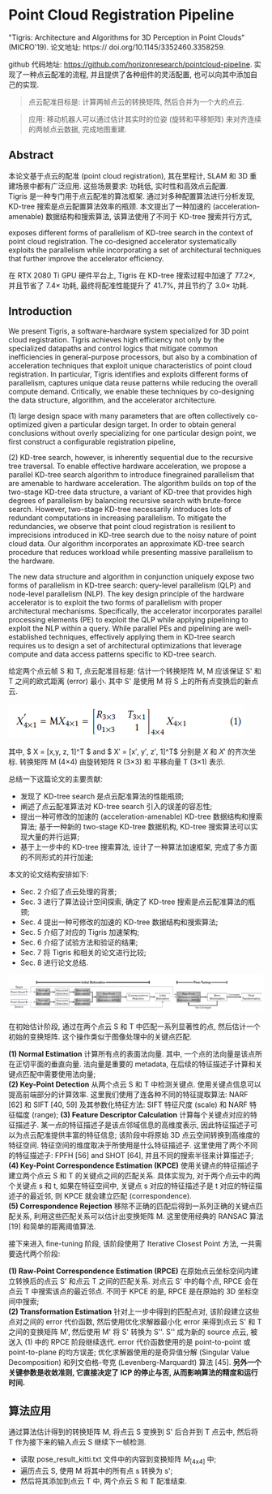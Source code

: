 # Point Cloud Registration Pipeline  

"Tigris: Architecture and Algorithms for 3D Perception in Point Clouds" (MICRO'19). 论文地址: https://
doi.org/10.1145/3352460.3358259.   

github 代码地址: https://github.com/horizonresearch/pointcloud-pipeline. 实现了一种点云配准的流程, 并且提供了各种组件的灵活配置, 也可以向其中添加自己的实现.  

> 点云配准目标是: 计算两帧点云的转换矩阵, 然后合并为一个大的点云.  

> 应用: 移动机器人可以通过估计其实时的位姿 (旋转和平移矩阵) 来对齐连续的两帧点云数据, 完成地图重建.  

## Abstract 

本论文基于点云的配准 (point cloud registration), 其在里程计, SLAM 和 3D 重建场景中都有广泛应用. 这些场景要求: 功耗低, 实时性和高效点云配置.   
Tigris 是一种专门用于点云配准的算法框架. 通过对多种配置算法进行分析发现, KD-tree 搜索是点云配置算法效率的瓶颈. 本文提出了一种加速的 (acceleration-amenable) 数据结构和搜索算法, 该算法使用了不同于 KD-tree 搜索并行方式, 

exposes different forms of parallelism of KD-tree search in the context of point cloud registration. The co-designed accelerator systematically exploits the parallelism while incorporating a set of architectural techniques that further improve the accelerator efficiency.

在 RTX 2080 Ti GPU 硬件平台上, Tigris 在 KD-tree 搜索过程中加速了 77.2×, 并且节省了 7.4× 功耗, 最终将配准性能提升了 41.7%, 并且节约了 3.0× 功耗.  


## Introduction  

We present Tigris, a software-hardware system specialized for
3D point cloud registration. Tigris achieves high efficiency not
only by the specialized datapaths and control logics that mitigate
common inefficiencies in general-purpose processors, but also by a
combination of acceleration techniques that exploit unique characteristics
of point cloud registration. In particular, Tigris identifies
and exploits different forms of parallelism, captures unique data
reuse patterns while reducing the overall compute demand. Critically,
we enable these techniques by co-designing the data structure,
algorithm, and the accelerator architecture.

(1) large design space with many parameters that are often
collectively co-optimized given a particular design target. In
order to obtain general conclusions without overly specializing
for one particular design point, we first construct a configurable
registration pipeline,

(2) KD-tree search, however, is inherently sequential due to the recursive
tree traversal. To enable effective hardware acceleration,
we propose a parallel KD-tree search algorithm to introduce finegrained
parallelism that are amenable to hardware acceleration.
The algorithm builds on top of the two-stage KD-tree data structure,
a variant of KD-tree that provides high degrees of parallelism
by balancing recursive search with brute-force search. However,
two-stage KD-tree necessarily introduces lots of redundant computations
in increasing parallelism. To mitigate the redundancies,
we observe that point cloud registration is resilient to imprecisions
introduced in KD-tree search due to the noisy nature of point
cloud data. Our algorithm incorporates an approximate KD-tree
search procedure that reduces workload while presenting massive
parallelism to the hardware. 

The new data structure and algorithm in conjunction uniquely
expose two forms of parallelism in KD-tree search: query-level
parallelism (QLP) and node-level parallelism (NLP). The key design
principle of the hardware accelerator is to exploit the two forms of
parallelism with proper architectural mechanisms. Specifically, the
accelerator incorporates parallel processing elements (PE) to exploit
the QLP while applying pipelining to exploit the NLP within a query.
While parallel PEs and pipelining are well-established techniques,
effectively applying them in KD-tree search requires us to design a
set of architectural optimizations that leverage compute and data
access patterns specific to KD-tree search.

给定两个点云帧 S 和 T, 点云配准目标是: 估计一个转换矩阵 M, M 应该保证 S' 和 T 之间的欧式距离 (error) 最小. 其中 S' 是使用 M 将 S 上的所有点变换后的新点云.  

![](snapshots/formula1.png)

其中, $ X = [x,y, z, 1]^T $ and $ X′ = [x′, y′, z′, 1]^T$ 分别是 $X$ 和 $X′$ 的齐次坐标. 转换矩阵 M (4×4) 由旋转矩阵 R (3×3) 和 平移向量 T (3×1) 表示.  

总结一下这篇论文的主要贡献:  

- 发现了 KD-tree search 是点云配准算法的性能瓶颈;  
- 阐述了点云配准算法对 KD-tree search 引入的误差的容忍性;  
- 提出一种可修改的加速的 (acceleration-amenable) KD-tree 数据结构和搜索算法; 基于一种新的 two-stage KD-tree 数据机构, KD-tree 搜索算法可以实现大量的并行运算;  
- 基于上一步中的 KD-tree 搜索算法, 设计了一种算法加速框架, 完成了多方面的不同形式的并行加速;  

本文的论文结构安排如下:  

- Sec. 2 介绍了点云处理的背景;  
- Sec. 3 进行了算法设计空间探索, 确定了 KD-tree 搜索是点云配准算法的瓶颈;  
- Sec. 4 提出一种可修改的加速的 KD-tree 数据结构和搜索算法;  
- Sec. 5 介绍了对应的 Tigris 加速架构;  
- Sec. 6 介绍了试验方法和验证的结果;  
- Sec. 7 将 Tigris 和相关的论文进行比较;  
- Sec. 8 进行论文总结.  

![](snapshots/registration_pipeline.png)  


在初始估计阶段, 通过在两个点云 S 和 T 中匹配一系列显著性的点, 然后估计一个初始的变换矩阵. 这个操作类似于图像处理中的关键点匹配.  

**(1) Normal Estimation**   计算所有点的表面法向量. 其中, 一个点的法向量是该点所在正切平面的垂直向量. 法向量是重要的 metadata, 在后续的特征描述子计算和关键点匹配中需要使用法向量;  
**(2) Key-Point Detection**  从两个点云 S 和 T 中检测关键点. 使用关键点信息可以提高前端部分的计算效率. 这里我们使用了连各种不同的特征提取算法: NARF [62] 和 SIFT [40, 59] 及其参数化特征方法: SIFT 特征尺度 (scale) 和 NARF 特征幅度 (range); 
**(3) Feature Descriptor Calculation**  计算每个关键点对应的特征描述子. 某一点的特征描述子是该点邻域信息的高维度表示, 因此特征描述子可以为点云配准提供丰富的特征信息; 该阶段中将原始 3D 点云空间转换到高维度的特征空间. 特征空间的维度取决于所使用是什么特征描述子. 这里使用了两个不同的特征描述子: FPFH [56] and SHOT [64], 并且不同的搜索半径来计算描述子;  
**(4) Key-Point Correspondence Estimation (KPCE)**  使用关键点的特征描述子建立两个点云 S 和 T 的关键点之间的匹配关系. 具体实现为, 对于两个点云中的两个关键点 s 和 t, 如果在特征空间中, 关键点 s 对应的特征描述子是 t 对应的特征描述子的最近邻, 则 KPCE 就会建立匹配 (correspondence).   
**(5) Correspondence Rejection**  移除不正确的匹配后得到一系列正确的关键点匹配关系, 利用这些匹配关系可以估计出变换矩阵 M. 这里使用经典的 RANSAC 算法 [19] 和简单的距离阈值算法.  


接下来进入 fine-tuning 阶段, 该阶段使用了 Iterative Closest Point 方法, 一共需要迭代两个阶段:  

**(1) Raw-Point Correspondence Estimation (RPCE)**  在原始点云坐标空间内建立转换后的点云 S' 和点云 T 之间的匹配关系. 对点云 S' 中的每个点, RPCE 会在点云 T 中搜索该点的最近邻点. 不同于 KPCE 的是, RPCE 是在原始的 3D 坐标空间中搜索;  
**(2) Transformation Estimation**  针对上一步中得到的匹配点对, 该阶段建立这些点对之间的 error 代价函数, 然后使用优化求解器最小化 error 来得到点云 S' 和 T 之间的变换矩阵 M', 然后使用 M' 将 S' 转换为 S''. S'' 成为新的 source 点云, 被送入 (1) 中的 RPCE 阶段继续迭代. error 代价函数使用的是 point-to-point 或 point-to-plane 的均方误差; 优化求解器使用的是奇异值分解 (Singular Value Decomposition) 和列文伯格-夸克 (Levenberg-Marquardt) 算法 [45]. **另外一个关键参数是收敛准则, 它直接决定了 ICP 的停止与否, 从而影响算法的精度和运行时间.**  


## 算法应用  

通过算法估计得到的转换矩阵 M, 将点云 S 变换到 S' 后合并到 T 点云中, 然后将 T 作为接下来的输入点云 S 继续下一帧检测.  

- 读取 pose_result_kitti.txt 文件中的内容到变换矩阵 $M_{\text{[4x4]}}$ 中;  
- 遍历点云 S, 使用 M 将其中的所有点 s 转换为 s';  
- 然后将其添加到点云 T 中, 两个点云 S 和 T 配准结束.  
